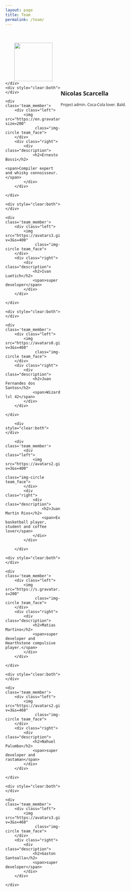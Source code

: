 ```yaml
---
layout: page
title: Team
permalink: /team/
---
```


<style>
    .team_member {
        width: 100%;
        margin-top: 50px;
    }

    .team_member .left {
        float: left;
        width: 35%;
        padding-right: 10px;
    }

    .team_member .left img {
        display: block;
        margin: 0 auto;
    }

    .team_member .right img {

    }

    .team_member .right {
        float: right;
        padding-right: 3px;
        width: 65%;
    }

    .team_face {
        margin-bottom: 10px;
        width: 120px;
    }

    .description {
        font-family: "Open Sans", Arial;
        font-size: 12px;
        text-align: left;
    }

</style>


<div class='team'>
    <div class='team_member'>
        <div class="left">
            <img src="https://lh3.googleusercontent.com/--Ihegwo2biU/VE3SP4IeDLI/AAAAAAAAAcA/wNPP0AfryEA/s200/_MG_2426.jpg"
                 class="img-circle team_face">
        </div>
        <div class="right">
            <div class="description">
                <h2>Nicolas Scarcella</h2>
                <span>Project admin. Coca-Cola lover. Bald.</span>
            </div>
        </div>

    </div>
    <div style="clear:both"></div>

    <div class='team_member'>
        <div class="left">
            <img src="https://en.gravatar.com/userimage/17179339/50e760920f19b70771924cfe73b17d26.jpg?size=200"
                 class="img-circle team_face">
        </div>
        <div class="right">
            <div class="description">
                <h2>Ernesto Bossi</h2>
                <span>Compiler expert and whisky connoisseur.</span>
            </div>
        </div>

    </div>

    <div style="clear:both"></div>

    <div class='team_member'>
        <div class="left">
            <img src="https://avatars3.githubusercontent.com/u/7143327?v=3&s=400"
                 class="img-circle team_face">
        </div>
        <div class="right">
            <div class="description">
                <h2>Ivan Luetich</h2>
                <span>super developer</span>
            </div>
        </div>

    </div>

    <div style="clear:both"></div>

    <div class='team_member'>
        <div class="left">
            <img src="https://avatars0.githubusercontent.com/u/11432672?v=3&s=460"
                 class="img-circle team_face">
        </div>
        <div class="right">
            <div class="description">
                <h2>Juan Fernandes dos Santos</h2>
                <span>Wizard lvl 42</span>
            </div>
        </div>

    </div>
    
        <div style="clear:both"></div>
    
        <div class='team_member'>
            <div class="left">
                <img src="https://avatars2.githubusercontent.com/u/11356439?v=3&s=400"
                     class="img-circle team_face">
            </div>
            <div class="right">
                <div class="description">
                    <h2>Juan Martin Rios</h2>
                    <span>Ex basketball player, student and coffee lover</span>
                </div>
            </div>
    
        </div>

    <div style="clear:both"></div>

    <div class='team_member'>
        <div class="left">
            <img src="https://s.gravatar.com/avatar/c861ba355bcbff7b8aa8576bff316438?s=200"
                 class="img-circle team_face">
        </div>
        <div class="right">
            <div class="description">
                <h2>Matias Martino</h2>
                <span>super developer and Hearthstone compulsive player.</span>
            </div>
        </div>

    </div>

    <div style="clear:both"></div>

    <div class='team_member'>
        <div class="left">
            <img src="https://avatars2.githubusercontent.com/u/4098184?v=3&s=460"
                 class="img-circle team_face">
        </div>
        <div class="right">
            <div class="description">
                <h2>Nahuel Palumbo</h2>
                <span>super developer and rastaman</span>
            </div>
        </div>

    </div>

    <div style="clear:both"></div>

    <div class='team_member'>
        <div class="left">
            <img src="https://avatars3.githubusercontent.com/u/11724540?v=3&s=460"
                 class="img-circle team_face">
        </div>
        <div class="right">
            <div class="description">
                <h2>Gaston Santoalla</h2>
                <span>super developer</span>
            </div>
        </div>

    </div>

</div>

